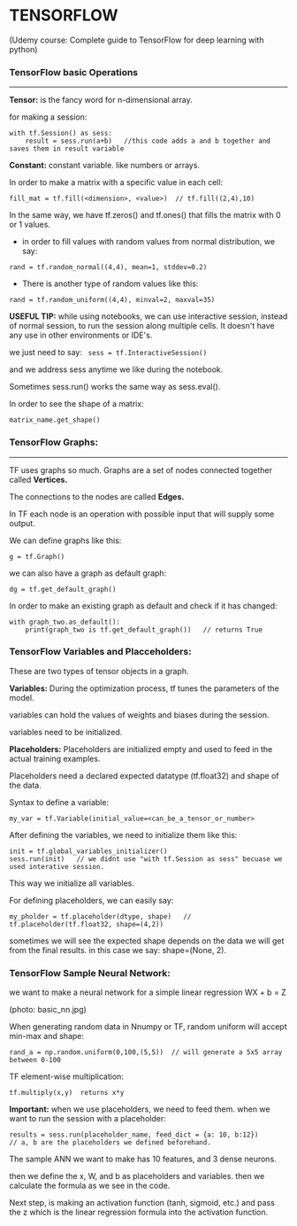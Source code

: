 # TENSORFLOW 
(Udemy course: Complete guide to TensorFlow for deep learning with python)
### TensorFlow basic Operations

---

__Tensor:__ is the fancy word for n-dimensional array.

for making a session:
```
with tf.Session() as sess:
    result = sess.run(a+b)   //this code adds a and b together and saves them in result variable
```

__Constant:__ constant variable. like numbers or arrays. 

In order to make a matrix with a specific value in each cell:
```
fill_mat = tf.fill(<dimension>, <value>)  // tf.fill((2,4),10)
```

In the same way, we have tf.zeros() and tf.ones() that fills the matrix with 0 or 1 values.

- in order to fill values with random values from normal distribution, we say:
```
rand = tf.random_normal((4,4), mean=1, stddev=0.2)
```

- There is another type of random values like this:
```
rand = tf.random_uniform((4,4), minval=2, maxval=35)
```

__USEFUL TIP:__ while using notebooks, we can use interactive session, instead of normal session, to run the session along multiple cells. It doesn't have any use in other environments or IDE's.

we just need to say: 
` sess = tf.InteractiveSession()`

and we address sess anytime we like during the notebook.

Sometimes sess.run() works the same way as sess.eval().

In order to see the shape of a matrix:
```
matrix_name.get_shape()
```

### TensorFlow Graphs:

---

TF uses graphs so much. Graphs are a set of nodes connected together called __Vertices.__

The connections to the nodes are called __Edges.__

In TF each node is an operation with possible input that will supply some output.

We can define graphs like this:

```
g = tf.Graph()
```

we can also have a graph as default graph:
```
dg = tf.get_default_graph()
```

In order to make an existing graph as default and check if it has changed:
```
with graph_two.as_default():
    print(graph_two is tf.get_default_graph())   // returns True
```

### TensorFlow Variables and Placceholders:

These are two types of tensor objects in a graph. 

__Variables:__ During the optimization process, tf tunes the parameters of the model.

variables can hold the values of weights and biases during the session. 

variables need to be initialized. 

__Placeholders:__ Placeholders are initialized empty and used to feed in the actual training examples.

Placeholders need a declared expected datatype (tf.float32) and shape of the data.

Syntax to define a variable:
```
my_var = tf.Variable(initial_value=<can_be_a_tensor_or_number>
```
After defining the variables, we need to initialize them like this:
```
init = tf.global_variables_initializer()
sess.run(init)   // we didnt use "with tf.Session as sess" becuase we used interative session.
```
This way we initialize all variables.

For defining placeholders, we can easily say:
```
my_pholder = tf.placeholder(dtype, shape)   //     tf.placeholder(tf.float32, shape=(4,2))
```

sometimes we will see the expected shape depends on the data we will get from the final results. in this case we say: shape=(None, 2).

### TensorFlow Sample Neural Network:

we want to make a neural network for a simple linear regression WX + b = Z

(photo: basic_nn.jpg)

When generating random data in Nnumpy or TF, random uniform will accept min-max and shape:
```
rand_a = np.random.uniform(0,100,(5,5))  // will generate a 5x5 array between 0-100
```

TF element-wise multiplication:

```
tf.multiply(x,y)  returns x*y
```

__Important:__ when we use placeholders, we need to feed them. when we want to run the session with a placeholder:
```
results = sess.run(placeholder_name, feed_dict = {a: 10, b:12})
// a, b are the placeholders we defined beforehand.
```
The sample ANN we want to make has 10 features, and 3 dense neurons.

then we define the x, W, and b as placeholders and variables. then we calculate the formula as we see in the code.

Next step, is making an activation function (tanh, sigmoid, etc.) and pass the z which is the linear regression formula into the activation function.






